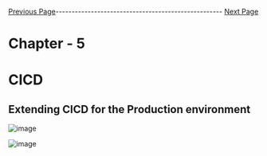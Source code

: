 


[Previous Page](https://github.com/EtricKombat/Course_Practical_Guide_EKS/blob/master/_docs/ch5/creation_of_production_environment_p2.md)---------------------------------------------------- [Next Page]()



# Chapter - 5
# CICD

## Extending CICD for the Production environment


![image](https://user-images.githubusercontent.com/33585301/119445615-b6616d80-bd4a-11eb-9559-c1f91a486e6c.png)


![image](https://user-images.githubusercontent.com/33585301/119445678-d002b500-bd4a-11eb-86de-3bda0f37d47d.png)
